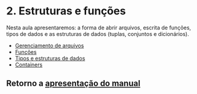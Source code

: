 # 2. Estruturas e funções

Nesta aula apresentaremos: a forma de abrir arquivos, escrita de funções, tipos de dados e  as estruturas de dados (tuplas, conjuntos e dicionários).

* [Gerenciamento de arquivos](01_Arquivos.ipynb)
* [Funções](02_Funcoes.ipynb)
* [Tipos e estruturas de dados](03_TiposDados.ipynb)
* [Containers](04_Containers.ipynb)

## Retorno a [apresentação do manual](./../../README.md)